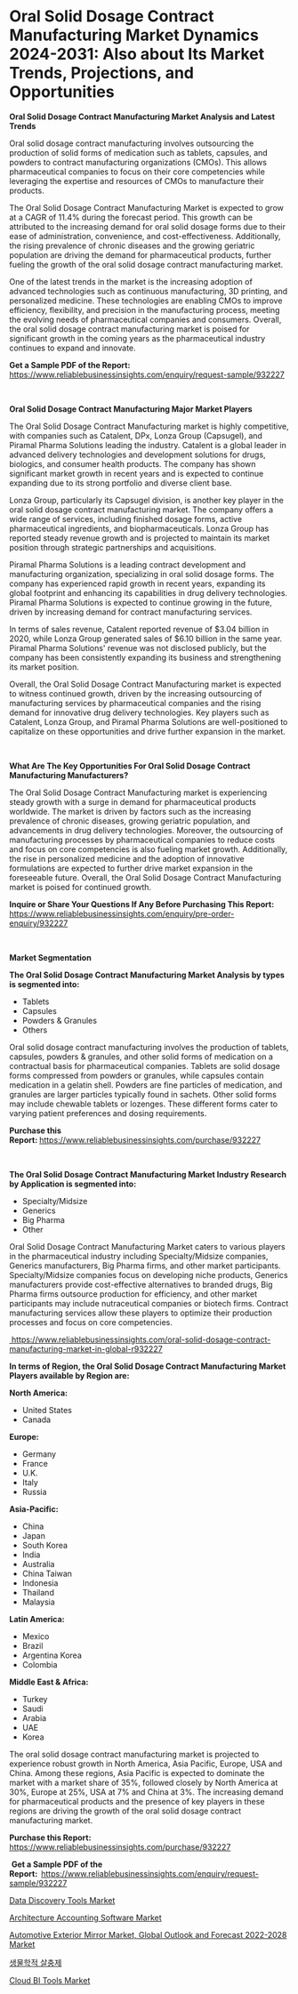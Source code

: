<p><h1>Oral Solid Dosage Contract Manufacturing Market Dynamics 2024-2031: Also about Its Market Trends, Projections, and Opportunities</h1></p><p><strong>Oral Solid Dosage Contract Manufacturing Market Analysis and Latest Trends</strong></p>
<p><p>Oral solid dosage contract manufacturing involves outsourcing the production of solid forms of medication such as tablets, capsules, and powders to contract manufacturing organizations (CMOs). This allows pharmaceutical companies to focus on their core competencies while leveraging the expertise and resources of CMOs to manufacture their products.</p><p>The Oral Solid Dosage Contract Manufacturing Market is expected to grow at a CAGR of 11.4% during the forecast period. This growth can be attributed to the increasing demand for oral solid dosage forms due to their ease of administration, convenience, and cost-effectiveness. Additionally, the rising prevalence of chronic diseases and the growing geriatric population are driving the demand for pharmaceutical products, further fueling the growth of the oral solid dosage contract manufacturing market.</p><p>One of the latest trends in the market is the increasing adoption of advanced technologies such as continuous manufacturing, 3D printing, and personalized medicine. These technologies are enabling CMOs to improve efficiency, flexibility, and precision in the manufacturing process, meeting the evolving needs of pharmaceutical companies and consumers. Overall, the oral solid dosage contract manufacturing market is poised for significant growth in the coming years as the pharmaceutical industry continues to expand and innovate.</p></p>
<p><strong>Get a Sample PDF of the Report:&nbsp;</strong> <a href="https://www.reliablebusinessinsights.com/enquiry/request-sample/932227">https://www.reliablebusinessinsights.com/enquiry/request-sample/932227</a></p>
<p>&nbsp;</p>
<p><strong>Oral Solid Dosage Contract Manufacturing Major Market Players</strong></p>
<p><p>The Oral Solid Dosage Contract Manufacturing market is highly competitive, with companies such as Catalent, DPx, Lonza Group (Capsugel), and Piramal Pharma Solutions leading the industry. Catalent is a global leader in advanced delivery technologies and development solutions for drugs, biologics, and consumer health products. The company has shown significant market growth in recent years and is expected to continue expanding due to its strong portfolio and diverse client base.</p><p>Lonza Group, particularly its Capsugel division, is another key player in the oral solid dosage contract manufacturing market. The company offers a wide range of services, including finished dosage forms, active pharmaceutical ingredients, and biopharmaceuticals. Lonza Group has reported steady revenue growth and is projected to maintain its market position through strategic partnerships and acquisitions.</p><p>Piramal Pharma Solutions is a leading contract development and manufacturing organization, specializing in oral solid dosage forms. The company has experienced rapid growth in recent years, expanding its global footprint and enhancing its capabilities in drug delivery technologies. Piramal Pharma Solutions is expected to continue growing in the future, driven by increasing demand for contract manufacturing services.</p><p>In terms of sales revenue, Catalent reported revenue of $3.04 billion in 2020, while Lonza Group generated sales of $6.10 billion in the same year. Piramal Pharma Solutions' revenue was not disclosed publicly, but the company has been consistently expanding its business and strengthening its market position.</p><p>Overall, the Oral Solid Dosage Contract Manufacturing market is expected to witness continued growth, driven by the increasing outsourcing of manufacturing services by pharmaceutical companies and the rising demand for innovative drug delivery technologies. Key players such as Catalent, Lonza Group, and Piramal Pharma Solutions are well-positioned to capitalize on these opportunities and drive further expansion in the market.</p></p>
<p>&nbsp;</p>
<p><strong>What Are The Key Opportunities For Oral Solid Dosage Contract Manufacturing Manufacturers?</strong></p>
<p><p>The Oral Solid Dosage Contract Manufacturing market is experiencing steady growth with a surge in demand for pharmaceutical products worldwide. The market is driven by factors such as the increasing prevalence of chronic diseases, growing geriatric population, and advancements in drug delivery technologies. Moreover, the outsourcing of manufacturing processes by pharmaceutical companies to reduce costs and focus on core competencies is also fueling market growth. Additionally, the rise in personalized medicine and the adoption of innovative formulations are expected to further drive market expansion in the foreseeable future. Overall, the Oral Solid Dosage Contract Manufacturing market is poised for continued growth.</p></p>
<p><strong>Inquire or Share Your Questions If Any Before Purchasing This Report:</strong> <a href="https://www.reliablebusinessinsights.com/enquiry/pre-order-enquiry/932227">https://www.reliablebusinessinsights.com/enquiry/pre-order-enquiry/932227</a></p>
<p>&nbsp;</p>
<p><strong>Market Segmentation</strong></p>
<p><strong>The Oral Solid Dosage Contract Manufacturing Market Analysis by types is segmented into:</strong></p>
<p><ul><li>Tablets</li><li>Capsules</li><li>Powders & Granules</li><li>Others</li></ul></p>
<p><p>Oral solid dosage contract manufacturing involves the production of tablets, capsules, powders & granules, and other solid forms of medication on a contractual basis for pharmaceutical companies. Tablets are solid dosage forms compressed from powders or granules, while capsules contain medication in a gelatin shell. Powders are fine particles of medication, and granules are larger particles typically found in sachets. Other solid forms may include chewable tablets or lozenges. These different forms cater to varying patient preferences and dosing requirements.</p></p>
<p><strong>Purchase this Report:&nbsp;</strong><a href="https://www.reliablebusinessinsights.com/purchase/932227">https://www.reliablebusinessinsights.com/purchase/932227</a></p>
<p>&nbsp;</p>
<p><strong>The Oral Solid Dosage Contract Manufacturing Market Industry Research by Application is segmented into:</strong></p>
<p><ul><li>Specialty/Midsize</li><li>Generics</li><li>Big Pharma</li><li>Other</li></ul></p>
<p><p>Oral Solid Dosage Contract Manufacturing Market caters to various players in the pharmaceutical industry including Specialty/Midsize companies, Generics manufacturers, Big Pharma firms, and other market participants. Specialty/Midsize companies focus on developing niche products, Generics manufacturers provide cost-effective alternatives to branded drugs, Big Pharma firms outsource production for efficiency, and other market participants may include nutraceutical companies or biotech firms. Contract manufacturing services allow these players to optimize their production processes and focus on core competencies.</p></p>
<p><a href="https://www.reliablebusinessinsights.com/oral-solid-dosage-contract-manufacturing-market-in-global-r932227">&nbsp;https://www.reliablebusinessinsights.com/oral-solid-dosage-contract-manufacturing-market-in-global-r932227</a></p>
<p><strong>In terms of Region, the Oral Solid Dosage Contract Manufacturing Market Players available by Region are:</strong></p>
<p>
    <p> <strong> North America: </strong>
        <ul>
            <li>United States</li>
            <li>Canada</li>
        </ul>
        </p> 
    <p> <strong> Europe: </strong>
        <ul>
            <li>Germany</li>
            <li>France</li>
            <li>U.K.</li>
            <li>Italy</li>
            <li>Russia</li>
        </ul>
        </p> 
    <p> <strong> Asia-Pacific: </strong>
        <ul>
            <li>China</li>
            <li>Japan</li>
            <li>South Korea</li>
            <li>India</li>
            <li>Australia</li>
            <li>China Taiwan</li>
            <li>Indonesia</li>
            <li>Thailand</li>
            <li>Malaysia</li>
        </ul>
        </p> 
    <p> <strong> Latin America: </strong>
        <ul>
            <li>Mexico</li>
            <li>Brazil</li>
            <li>Argentina Korea</li>
            <li>Colombia</li>
        </ul>
        </p> 
    <p> <strong> Middle East & Africa: </strong>
        <ul>
            <li>Turkey</li>
            <li>Saudi</li>
            <li>Arabia</li>
            <li>UAE</li>
            <li>Korea</li>
        </ul>
    </p>
    </p>
<p><p>The oral solid dosage contract manufacturing market is projected to experience robust growth in North America, Asia Pacific, Europe, USA and China. Among these regions, Asia Pacific is expected to dominate the market with a market share of 35%, followed closely by North America at 30%, Europe at 25%, USA at 7% and China at 3%. The increasing demand for pharmaceutical products and the presence of key players in these regions are driving the growth of the oral solid dosage contract manufacturing market.</p></p>
<p><strong>Purchase this Report: </strong><a href="https://www.reliablebusinessinsights.com/purchase/932227">https://www.reliablebusinessinsights.com/purchase/932227</a></p>
<p>&nbsp;<strong>Get a Sample PDF of the Report:&nbsp;&nbsp;</strong><a href="https://www.reliablebusinessinsights.com/enquiry/request-sample/932227">https://www.reliablebusinessinsights.com/enquiry/request-sample/932227</a></p>
<p><strong></strong></p>
<p><p><a href="https://medium.com/@goldapearce28ryuytr/global-data-discovery-tools-market-share-and-growth-opportunities-and-market-size-growing-with-a-2d2086290eb4">Data Discovery Tools Market</a></p><p><a href="https://medium.com/@crystalwastonh89/architecture-accounting-software-market-trends-focusing-on-architecture-accounting-software-market-12239ee41f73">Architecture Accounting Software Market</a></p><p><a href="https://issuu.com/reportprime-2/docs/automotive-exterior-mirror-market-g_ce44bfb375d054">Automotive Exterior Mirror Market, Global Outlook and Forecast 2022-2028 Market</a></p><p><a href="https://medium.com/@ransomjohns73/%EC%83%9D%EB%AC%BC%ED%95%A9%EB%A6%AC%EC%A0%81-%EA%B3%A4%EC%B6%A9-%EC%82%B4%EC%B6%A9%EC%A0%9C-%EC%8B%9C%EC%9E%A5-%EC%82%B0%EC%97%85-%ED%98%84%ED%99%A9-%EC%84%B1%EC%9E%A5-%EA%B6%A4%EC%A0%81-%EB%B0%8F-%EA%B8%80%EB%A1%9C%EB%B2%8C-%EC%8B%9C%EC%9E%A5-532291d96fdc">생물학적 살충제</a></p><p><a href="https://medium.com/@alanpeterson1911/cloud-bi-tools-market-share-market-analysis-growth-trends-forecasts-for-period-from-2024-6e9be62339eb">Cloud BI Tools Market</a></p></p>